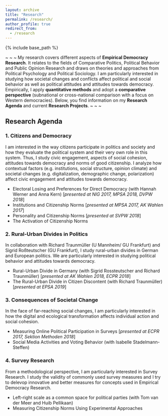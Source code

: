 ```yaml
---
layout: archive
title: "Research"
permalink: /research/
author_profile: true
redirect_from:
  - /research
---
```


{% include base_path %}

~ ~ ~
My research covers different aspects of **Empirical Democracy Research**. It relates to the fields of Comparative Politics, Political Behavior and Public Opinion Research and draws on theories and approaches from Political Psychology and Political Sociology. I am particularly interested in studying how societal changes and conflicts affect political and social behavior as well as political attitudes and attitudes towards democracy. Empirically, I apply **quantitative methods** and adopt a **comparative perspective** (subnational or cross-national comparison with a focus on Western democracies). Below, you find information on my **Research Agenda** and current **Research Projects**.
~ ~ ~

## Research Agenda

### 1. Citizens and Democracy 
I am interested in the way citizens participate in politics and society and how they evaluate the political system and their very own role in this system. Thus, I study civic engagement, aspects of social cohesion, attitudes towards democracy and norms of good citizenship. I analyze how contextual factors (e.g. institutions, social structure, opinion climate) and societal changes (e.g. digitalization, demographic change, polarization) affect civic engagement and attitudes towards democracy.
* Electoral Losing and Preferences for Direct Democracy (with Hannah Werner and Anna Kern) [*presented at NIG 2017, MPSA 2018, DVPW 2018*]
* Institutions and Citizenship Norms [*presented at MPSA 2017, AK Wahlen 2017*]
* Personality and Citizenship Norms [*presented at SVPW 2018*]
* The Activation of Citizenship Norms

### 2. Rural-Urban Divides in Politics
In collaboration with Richard Traunmüller (U Mannheim/ GU Frankfurt) and Sigrid Roßteutscher (GU Frankfurt), I study rural-urban divides in German and European politics. We are particularly interested in studying political behavior and attitudes towards democracy.
* Rural-Urban Divide in Germany (with Sigrid Rossteutscher and Richard Traunmüller) [*presented at AK Wahlen 2018, ECPR 2018*]
* The Rural-Urban Divide in Citizen Discontent (with Richard Traunmüller) [*presented at EPSA 2019*]

### 3. Consequences of Societal Change
In the face of far-reaching social changes, I am particularly interested in how the digital and ecological transformation affects individual action and social cohesion.
* Measuring Online Political Participation in Surveys [*presented at ECPR 2017, Sektion Methoden 2018*]
* Social Media Activities and Voting Behavior (with Isabelle Stadelmann-Steffen) 

### 4. Survey Research
From a methodological perspective, I am particularly interested in Survey Research. I study the validity of commonly used survey measures and I try to delevop innovative and better measures for concepts used in Empirical Democracy Research.
* Left-right scale as a common space for political parties (with Tom van der Meer and Huib Pellikaan)
* Measuring Citizenship Norms Using Experimental Approaches
